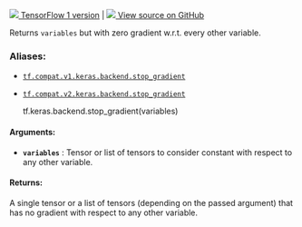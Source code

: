 [ ![](https://tensorflow.google.cn/images/tf_logo_32px.png) TensorFlow 1
version](/versions/r1.15/api_docs/python/tf/keras/backend/stop_gradient) |  [
![](https://tensorflow.google.cn/images/GitHub-Mark-32px.png) View source on
GitHub
](https://github.com/tensorflow/tensorflow/blob/r2.0/tensorflow/python/keras/backend.py#L3800-L3815)  
  
  
Returns `variables` but with zero gradient w.r.t. every other variable.

### Aliases:

  * [`tf.compat.v1.keras.backend.stop_gradient`](/api_docs/python/tf/keras/backend/stop_gradient)
  * [`tf.compat.v2.keras.backend.stop_gradient`](/api_docs/python/tf/keras/backend/stop_gradient)

    
    
    tf.keras.backend.stop_gradient(variables)
    

#### Arguments:

  * **`variables`** : Tensor or list of tensors to consider constant with respect to any other variable.

#### Returns:

A single tensor or a list of tensors (depending on the passed argument) that
has no gradient with respect to any other variable.

